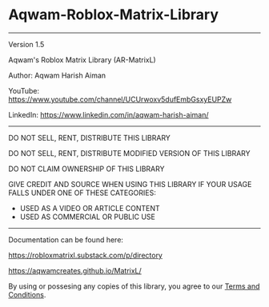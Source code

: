 # Aqwam-Roblox-Matrix-Library

--------------------------------------------------------------------

Version 1.5

Aqwam's Roblox Matrix Library (AR-MatrixL)

Author: Aqwam Harish Aiman
	
YouTube: https://www.youtube.com/channel/UCUrwoxv5dufEmbGsxyEUPZw
	
LinkedIn: https://www.linkedin.com/in/aqwam-harish-aiman/
	
--------------------------------------------------------------------
	
DO NOT SELL, RENT, DISTRIBUTE THIS LIBRARY
	
DO NOT SELL, RENT, DISTRIBUTE MODIFIED VERSION OF THIS LIBRARY
	
DO NOT CLAIM OWNERSHIP OF THIS LIBRARY
	
GIVE CREDIT AND SOURCE WHEN USING THIS LIBRARY IF YOUR USAGE FALLS UNDER ONE OF THESE CATEGORIES:
	
- USED AS A VIDEO OR ARTICLE CONTENT
- USED AS COMMERCIAL OR PUBLIC USE
	
--------------------------------------------------------------------

Documentation can be found here:

https://robloxmatrixl.substack.com/p/directory

https://aqwamcreates.github.io/MatrixL/

By using or possesing any copies of this library, you agree to our [Terms and Conditions](docs/TermsAndConditions.md).
